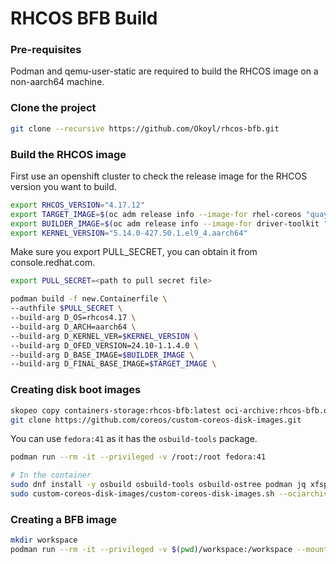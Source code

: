 # RHCOS BFB Build

### Pre-requisites
Podman and qemu-user-static are required to build the RHCOS image on a non-aarch64 machine.


### Clone the project
```bash
git clone --recursive https://github.com/Okoyl/rhcos-bfb.git
```

### Build the RHCOS image
First use an openshift cluster to check the release image for the RHCOS version you want to build.
```bash
export RHCOS_VERSION="4.17.12"
export TARGET_IMAGE=$(oc adm release info --image-for rhel-coreos "quay.io/openshift-release-dev/ocp-release:"$RHCOS_VERSION"-aarch64")
export BUILDER_IMAGE=$(oc adm release info --image-for driver-toolkit "quay.io/openshift-release-dev/ocp-release:"$RHCOS_VERSION"-aarch64")
export KERNEL_VERSION="5.14.0-427.50.1.el9_4.aarch64"
```

Make sure you export PULL_SECRET, you can obtain it from console.redhat.com.
```bash
export PULL_SECRET=<path to pull secret file>
```

```bash
podman build -f new.Containerfile \
--authfile $PULL_SECRET \
--build-arg D_OS=rhcos4.17 \
--build-arg D_ARCH=aarch64 \
--build-arg D_KERNEL_VER=$KERNEL_VERSION \
--build-arg D_OFED_VERSION=24.10-1.1.4.0 \
--build-arg D_BASE_IMAGE=$BUILDER_IMAGE \
--build-arg D_FINAL_BASE_IMAGE=$TARGET_IMAGE \
```

### Creating disk boot images
```bash
skopeo copy containers-storage:rhcos-bfb:latest oci-archive:rhcos-bfb.ociarchive
git clone https://github.com/coreos/custom-coreos-disk-images.git
```

You can use `fedora:41` as it has the `osbuild-tools` package.
```bash
podman run --rm -it --privileged -v /root:/root fedora:41

# In the container
sudo dnf install -y osbuild osbuild-tools osbuild-ostree podman jq xfsprogs
sudo custom-coreos-disk-images/custom-coreos-disk-images.sh --ociarchive rhcos-bfb.ociarchive --platforms metal --metal-image-size 8000
```

### Creating a BFB image
```bash
mkdir workspace
podman run --rm -it --privileged -v $(pwd)/workspace:/workspace --mount type=bind,source=/dev,target=/dev --mount type=bind,source=/sys,target=/sys --mount type=bind,source=/proc,target=/proc <Container Image Name> /bin/bash -x /root/workspace/create_bfb
```
